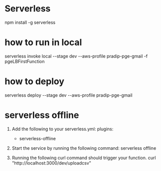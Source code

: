 # Serverless
npm install -g serverless

# how to run in local
serverless invoke local --stage dev --aws-profile pradip-pge-gmail -f pgeLBFirstFunction

# how to deploy
serverless deploy --stage dev --aws-profile pradip-pge-gmail

# serverless offline
1. Add the following to your serverless.yml:
    plugins:
    - serverless-offline
2. Start the service by running the following command:
    serverless offline

3. Running the following curl command should trigger your function.
    curl "http://localhost:3000/dev/uploadcsv"
